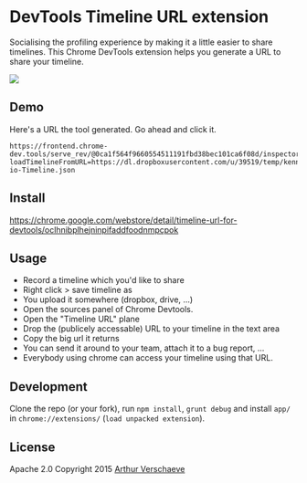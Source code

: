 # DevTools Timeline URL extension

Socialising the profiling experience by making it a little easier to share timelines. This Chrome DevTools extension helps you generate a URL to share your timeline.


![](http://i.imgur.com/otBJWYZ.jpg)

## Demo

Here's a URL the tool generated. Go ahead and click it.
```
https://frontend.chrome-dev.tools/serve_rev/@0ca1f564f9660554511191fbd38bec101ca6f08d/inspector.html?loadTimelineFromURL=https://dl.dropboxusercontent.com/u/39519/temp/kenneth-io-Timeline.json
```

## Install

https://chrome.google.com/webstore/detail/timeline-url-for-devtools/oclhnibplhejninpifaddfoodnmpcpok

## Usage

* Record a timeline which you'd like to share
* Right click > save timeline as
* You upload it somewhere (dropbox, drive, ...)
* Open the sources panel of Chrome Devtools.
* Open the "Timeline URL" plane
* Drop the (publicely accessable) URL to your timeline in the text area
* Copy the big url it returns
* You can send it around to your team, attach it to a bug report, ...
* Everybody using chrome can access your timeline using that URL.


## Development

Clone the repo (or your fork), run `npm install`, `grunt debug` and install `app/` in `chrome://extensions/` (`load unpacked extension`).  


## License

Apache 2.0
Copyright 2015 [Arthur Verschaeve](http://arthurverschaeve.be)


